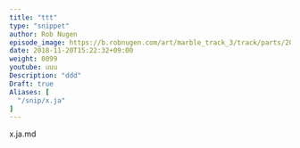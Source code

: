 ```yaml
---
title: "ttt"
type: "snippet"
author: Rob Nugen
episode_image: https://b.robnugen.com/art/marble_track_3/track/parts/2018_sep_22_demo_outer_spiral.jpg
date: 2018-11-20T15:22:32+09:00
weight: 0099
youtube: uuu
Description: "ddd"
Draft: true
Aliases: [
  "/snip/x.ja"
]
---
```


x.ja.md
